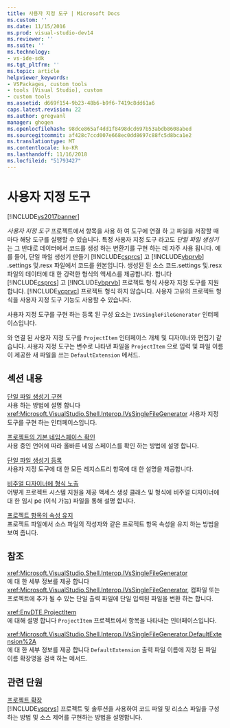 ```yaml
---
title: 사용자 지정 도구 | Microsoft Docs
ms.custom: ''
ms.date: 11/15/2016
ms.prod: visual-studio-dev14
ms.reviewer: ''
ms.suite: ''
ms.technology:
- vs-ide-sdk
ms.tgt_pltfrm: ''
ms.topic: article
helpviewer_keywords:
- VSPackages, custom tools
- tools [Visual Studio], custom
- custom tools
ms.assetid: d669f154-9b23-48b6-b9f6-7419c8dd61a6
caps.latest.revision: 22
ms.author: gregvanl
manager: ghogen
ms.openlocfilehash: 98dce865af4dd1f8498dcd697b53abdb8608abed
ms.sourcegitcommit: af428c7ccd007e668ec0dd8697c88fc5d8bca1e2
ms.translationtype: MT
ms.contentlocale: ko-KR
ms.lasthandoff: 11/16/2018
ms.locfileid: "51793427"
---
```

# <a name="custom-tools"></a>사용자 지정 도구
[!INCLUDE[vs2017banner](../../includes/vs2017banner.md)]

*사용자 지정 도구* 프로젝트에서 항목을 사용 하 여 도구에 연결 하 고 파일을 저장할 때마다 해당 도구를 실행할 수 있습니다. 특정 사용자 지정 도구 라고도 *단일 파일 생성기*는 그 반대로 데이터에서 코드를 생성 하는 변환기를 구현 하는 데 자주 사용 됩니다. 예를 들어, 단일 파일 생성기 만들기 [!INCLUDE[csprcs](../../includes/csprcs-md.md)] 고 [!INCLUDE[vbprvb](../../includes/vbprvb-md.md)] .settings 및.resx 파일에서 코드를 원본입니다. 생성된 된 소스 코드.settings 및.resx 파일의 데이터에 대 한 강력한 형식의 액세스를 제공합니다. 합니다 [!INCLUDE[csprcs](../../includes/csprcs-md.md)] 고 [!INCLUDE[vbprvb](../../includes/vbprvb-md.md)] 프로젝트 형식 사용자 지정 도구를 지원 합니다. [!INCLUDE[vcprvc](../../includes/vcprvc-md.md)] 프로젝트 형식 하지 않습니다. 사용자 고유의 프로젝트 형식을 사용자 지정 도구 기능도 사용할 수 있습니다.  
  
 사용자 지정 도구를 구현 하는 등록 된 구성 요소는 `IVsSingleFileGenerator` 인터페이스입니다.  
  
 와 연결 된 사용자 지정 도구를 `ProjectItem` 인터페이스 개체 및 디자이너와 편집기 같습니다. 사용자 지정 도구는 변수로 나타낸 파일을 `ProjectItem` 으로 입력 및 파일 이름이 제공한 새 파일을 쓰는 `DefaultExtension` 메서드.  
  
## <a name="in-this-section"></a>섹션 내용  
 [단일 파일 생성기 구현](../../extensibility/internals/implementing-single-file-generators.md)  
 사용 하는 방법에 설명 합니다 <xref:Microsoft.VisualStudio.Shell.Interop.IVsSingleFileGenerator> 사용자 지정 도구를 구현 하는 인터페이스입니다.  
  
 [프로젝트의 기본 네임스페이스 확인](../../misc/determining-the-default-namespace-of-a-project.md)  
 사용 중인 언어에 따라 올바른 네임 스페이스를 확인 하는 방법에 설명 합니다.  
  
 [단일 파일 생성기 등록](../../extensibility/internals/registering-single-file-generators.md)  
 사용자 지정 도구에 대 한 모든 레지스트리 항목에 대 한 설명을 제공합니다.  
  
 [비주얼 디자이너에 형식 노출](../../extensibility/internals/exposing-types-to-visual-designers.md)  
 어떻게 프로젝트 시스템 지원을 제공 액세스 생성 클래스 및 형식에 비주얼 디자이너에 대 한 임시 pe (이식 가능) 파일을 통해 설명 합니다.  
  
 [프로젝트 항목의 속성 유지](../../extensibility/persisting-the-property-of-a-project-item.md)  
 프로젝트 파일에서 소스 파일의 작성자와 같은 프로젝트 항목 속성을 유지 하는 방법을 보여 줍니다.  
  
## <a name="reference"></a>참조  
 <xref:Microsoft.VisualStudio.Shell.Interop.IVsSingleFileGenerator>  
 에 대 한 세부 정보를 제공 합니다 <xref:Microsoft.VisualStudio.Shell.Interop.IVsSingleFileGenerator>, 컴파일 또는 프로젝트에 추가 될 수 있는 단일 출력 파일에 단일 입력된 파일을 변환 하는 합니다.  
  
 <xref:EnvDTE.ProjectItem>  
 에 대해 설명 합니다 `ProjectItem` 프로젝트에서 항목을 나타내는 인터페이스입니다.  
  
 <xref:Microsoft.VisualStudio.Shell.Interop.IVsSingleFileGenerator.DefaultExtension%2A>  
 에 대 한 세부 정보를 제공 합니다 `DefaultExtension` 출력 파일 이름에 지정 된 파일 이름 확장명을 검색 하는 메서드.  
  
## <a name="related-sections"></a>관련 단원  
 [프로젝트 확장](../../extensibility/extending-projects.md)  
 [!INCLUDE[vsprvs](../../includes/vsprvs-md.md)] 프로젝트 및 솔루션을 사용하여 코드 파일 및 리소스 파일을 구성하는 방법 및 소스 제어를 구현하는 방법을 설명합니다.

